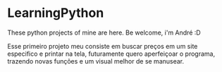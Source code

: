 # LearningPython
These python projects of mine are here. Be welcome, i'm André :D


Esse primeiro projeto meu consiste em buscar preços em um site especifico e printar na tela, futuramente quero aperfeiçoar o programa, trazendo novas funções e um visual melhor de se manusear.
